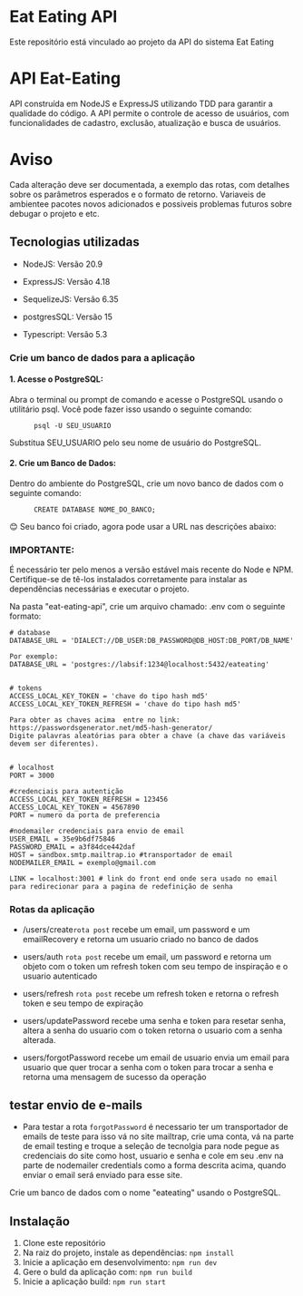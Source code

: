 # Eat Eating API

Este repositório está vinculado ao projeto da API do sistema Eat Eating

# API Eat-Eating

API construída em NodeJS e ExpressJS utilizando TDD para garantir a qualidade do código. A API permite o controle de acesso de usuários, com funcionalidades de cadastro, exclusão, atualização e busca de usuários.

# Aviso

Cada alteração deve ser documentada, a exemplo das rotas, com detalhes sobre os parâmetros esperados e o formato de retorno. Variaveis de ambientee pacotes novos adicionados e possiveis problemas futuros sobre debugar o projeto e etc.

## Tecnologias utilizadas

- <p>NodeJS: Versão 20.9</p>
- <p>ExpressJS: Versão 4.18</p>
- <p>SequelizeJS: Versão 6.35</p>
- <p>postgresSQL: Versão 15</p>
- <p>Typescript: Versão 5.3</p>

### Crie um banco de dados para a aplicação

#### 1. Acesse o PostgreSQL:

Abra o terminal ou prompt de comando e acesse o PostgreSQL usando o utilitário psql. Você pode fazer isso usando o seguinte comando:

```
      psql -U SEU_USUARIO
```

Substitua SEU_USUARIO pelo seu nome de usuário do PostgreSQL.

#### 2. Crie um Banco de Dados:

Dentro do ambiente do PostgreSQL, crie um novo banco de dados com o seguinte comando:

```
      CREATE DATABASE NOME_DO_BANCO;
```

😊 Seu banco foi criado, agora pode usar a URL nas descrições abaixo:

### IMPORTANTE:

É necessário ter pelo menos a versão estável mais recente do Node e NPM. Certifique-se de tê-los instalados corretamente para instalar as dependências necessárias e executar o projeto.

Na pasta "eat-eating-api", crie um arquivo chamado: .env com o seguinte formato:

```
# database
DATABASE_URL = 'DIALECT://DB_USER:DB_PASSWORD@DB_HOST:DB_PORT/DB_NAME'

Por exemplo:
DATABASE_URL = 'postgres://labsif:1234@localhost:5432/eateating'


# tokens
ACCESS_LOCAL_KEY_TOKEN = 'chave do tipo hash md5'
ACCESS_LOCAL_KEY_TOKEN_REFRESH = 'chave do tipo hash md5'

Para obter as chaves acima  entre no link: https://passwordsgenerator.net/md5-hash-generator/
Digite palavras aleatórias para obter a chave (a chave das variáveis devem ser diferentes).


# localhost
PORT = 3000

#credenciais para autentição
ACCESS_LOCAL_KEY_TOKEN_REFRESH = 123456
ACCESS_LOCAL_KEY_TOKEN = 4567890
PORT = numero da porta de preferencia

#nodemailer credenciais para envio de email
USER_EMAIL = 35e9b6df75846
PASSWORD_EMAIL = a3f84dce442daf
HOST = sandbox.smtp.mailtrap.io #transportador de email
NODEMAILER_EMAIL = exemplo@gmail.com

LINK = localhost:3001 # link do front end onde sera usado no email para redirecionar para a pagina de redefinição de senha
```

### Rotas da aplicação

- /users/create`rota post` recebe um email, um password e um emailRecovery e retorna um usuario criado no banco de dados
- users/auth `rota post` recebe um email, um password e retorna um objeto com o token um refresh token com seu tempo de inspiração e o usuario autenticado
- users/refresh `rota post` recebe um refresh token e retorna o refresh token e seu tempo de expiração

- users/updatePassword recebe uma senha e token para resetar senha, altera a senha do usuario com o token retorna o usuario com a senha alterada.

- users/forgotPassword recebe um email de usuario envia um email para usuario que quer trocar a senha com o token para trocar a senha e retorna uma mensagem de sucesso da operação

## testar envio de e-mails

- Para testar a rota `forgotPassword` é necessario ter um transportador de emails de teste para isso vá no site mailtrap, crie uma conta, vá na parte de email testing e troque a seleção de tecnolgia para node pegue as credenciais do site como host, usuario e senha e cole em seu .env na parte de nodemailer credentials como a forma descrita acima, quando enviar o email será enviado para esse site.

Crie um banco de dados com o nome "eateating" usando o PostgreSQL.

## Instalação

1. Clone este repositório
2. Na raiz do projeto, instale as dependências: `npm install`
3. Inicie a aplicação em desenvolvimento: `npm run dev`
4. Gere o buld da aplicação com: `npm run build`
5. Inicie a aplicação build: `npm run start`
